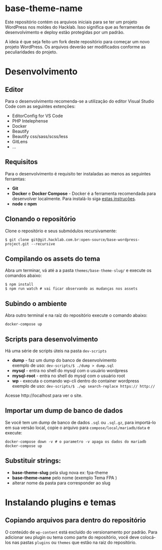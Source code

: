 # base-theme-name

Este repositório contém os arquivos iniciais para se ter um projeto WordPress
nos moldes do Hacklab. Isso significa que as ferramentas de desenvolvimento
e deploy estão protegidas por um padrão.

A ideia é que seja feito um fork deste repositório para começar um novo projeto
WordPress. Os arquivos deverão ser modificados conforme as peculiaridades do
projeto.

# Desenvolvimento

## Editor
Para o desenvolvimento recomenda-se a utilização do editor Visual Studio Code com as seguintes extenções:

- EditorConfig for VS Code
- PHP Intelephense
- Docker
- Beautify
- Beautify css/sass/scss/less
- GitLens
- ...

## Requisitos
Para o desenvolvimento é requisito ter instaladas ao menos as seguintes ferramtas:

- **Git**
- **Docker** e **Docker Compose** - Docker é a ferramenta recomendada para desenvolver localmente. Para instalá-lo siga [estas instruções](https://docs.docker.com/install/#supported-platforms).
- **node** e **npm**

## Clonando o repositório
Clone o repositório e seus submódulos recursivamente:

```
$ git clone git@git.hacklab.com.br:open-source/base-wordpress-project.git --recursive
```

## Compilando os assets do tema
Abra um terminar, vá até a a pasta `themes/base-theme-slug/` e execute os comandos abaixo:

```
$ npm install
$ npm run watch # vai ficar observando as mudanças nos assets
```


## Subindo o ambiente
Abra outro terminal e na raíz do repositório execute o comando abaixo:

```
docker-compose up
```

## Scripts para desenvolvimento
Há uma série de scripts úteis na pasta `dev-scripts`
- **dump** - faz um dump do banco de desenvolvimento<br>
    exemplo de uso: `dev-scripts/$ ./dump > dump.sql`
- **mysql** - entra no shell do mysql com o usuário wordpress
- **mysql-root** - entra no shell do mysql com o usuário root
- **wp** - executa o comando wp-cli dentro do container wordpress<br>
    exemplo de uso: `dev-scripts/$ ./wp search-replace https:// http://`

Acesse http://localhost para ver o site.

## Importar um dump de banco de dados
Se você tem um dump de banco de dados `.sql` ou `.sql.gz`, para importá-lo em sua versão local, copie o arquivo para `compose/local/mariadb/data` e execute:

```
docker-compose down -v # o parametro -v apaga os dados do mariadb
docker-compose up 
```

## Substituir strings:
- **base-theme-slug** pela slug nova ex: fpa-theme
- **base-theme-name** pelo nome (exemplo Tema FPA )
- alterar nome da pasta para corresponder ao slug
# Instalando plugins e temas

## Copiando arquivos para dentro do repositório
O conteúdo de `wp-content` está excluído do versionamento por padrão. Para adicionar seu plugin ou tema como parte do repositório, você deve colocá-los nas pastas `plugins` ou `themes` que estão na raiz do repositório.


